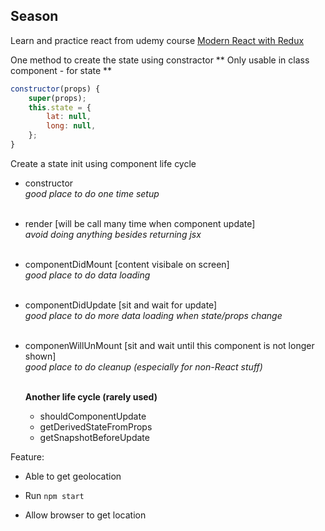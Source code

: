 ## Season

Learn and practice react from udemy course
[Modern React with Redux](https://www.udemy.com/course/react-redux)

One method to create the state using constractor
** Only usable in class component - for state **

```javascript
constructor(props) {
    super(props);
    this.state = {
        lat: null,
        long: null,
    };
}
```

Create a state init using component life cycle

- constructor <br />
  <em>good place to do one time setup</em>
  <br />
  <br />
- render [will be call many time when component update]<br />
  <em>avoid doing anything besides returning jsx</em>
  <br />
  <br />
- componentDidMount [content visibale on screen]<br />
  <em>good place to do data loading</em>
  <br />
  <br />
- componentDidUpdate [sit and wait for update]<br />
  <em>good place to do more data loading when state/props change</em>
  <br />
  <br />
- componenWillUnMount [sit and wait until this component is not longer shown]<br />
  <em>good place to do cleanup (especially for non-React stuff)</em>
  <br />
  <br />

  **Another life cycle (rarely used)**

  - shouldComponentUpdate
  - getDerivedStateFromProps
  - getSnapshotBeforeUpdate

Feature:

- Able to get geolocation

- Run `npm start`

- Allow browser to get location
